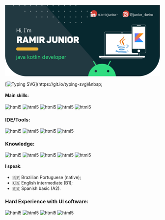 <img src="https://github.com/RamirJunior/RamirJunior/blob/master/assets/github_cover.png" alt="Dark blue background banner, in the upper right corner, icon for social networks LinkedIn and Instagram with the user next to @junior_rbeiro. Below in Brazilian Portuguese: Hi, I'm Ramir Junior, Java Kotlin developer."/>

[![Typing SVG](https://readme-typing-svg.herokuapp.com/?color=ff4040&size=35&center=true&vCenter=true&width=1200&lines=Hey+everyone,+Welcome+to+my+Github+profile.;I'm+Ramir+Jr+and+I+am+very+passionate+with+development.;+I+have+some+practicing+projects+right+here,+check+it+out!)](https://git.io/typing-svg)&nbsp;


#### Main skills:
<div style="display: inline-block">
  <img align = "center" alt="html5" src="https://img.shields.io/badge/Kotlin-0D1117?style=for-the-badge&logo=kotlin&labelColor=0D1117">
  <img align = "center" alt="html5" src="https://img.shields.io/badge/Java-0D1117?style=for-the-badge&logo=java&logoColor=1D6346">
  <img align = "center" alt="html5" src="https://img.shields.io/badge/JavaScript-0D1117?style=for-the-badge&logo=javascript&logoColor=F7DF1E">
  <img align = "center" alt="html5" src="https://img.shields.io/badge/Firebase-0D1117?style=for-the-badge&logo=Firebase&logoColor=039BE5">
  <img align = "center" alt="html5" src="https://img.shields.io/badge/-Git-0D1117?style=for-the-badge&logo=git&labelColor=0D1117">
</div>&nbsp;


### IDE/Tools:
<div style="display: inline-block">
  <img align = "center" alt="html5" src="https://img.shields.io/badge/Android%20Studio-0D1117?style=for-the-badge&logo=android-studio&logoColor=0f9d58">
  <img align = "center" alt="html5" src="https://img.shields.io/badge/IntelliJ%20IDEA-000000.svg?style=for-the-badge&logo=intellij-idea&logoColor=white">
  <img align = "center" alt="html5" src="https://img.shields.io/badge/-Visual%20Studio%20Code-0D1117?style=for-the-badge&logo=visual-studio-code&logoColor=007ACC&labelColor=0D1117">
  <img align = "center" alt="html5" src="https://img.shields.io/badge/-GitHub-0D1117?style=for-the-badge&logo=github&labelColor=0D1117">
</div> &nbsp;


### Knowledge:
<div style="display: inline-block">
  <img align = "center" alt="html5" src="https://img.shields.io/badge/Postgresql-0D1117?style=for-the-badge&logo=postgresql&logoColor=1b7fac">
  <img align = "center" alt="html5" src="https://img.shields.io/badge/c%23-0D1117?style=for-the-badge&logo=c-sharp&logoColor=239120">
  <img align = "center" alt="html5" src="https://img.shields.io/badge/Postman-0D1117?style=for-the-badge&logo=postman&logoColor=FF6C37">
  <img align = "center" alt="html5" src="https://img.shields.io/badge/node.js-0D1117?style=for-the-badge&logo=node.js&logoColor=6DA55F">
  <img align = "center" alt="html5" src="https://img.shields.io/badge/bootstrap-0D1117?style=for-the-badge&logo=bootstrap&logoColor=purple">
</div> &nbsp;


#### I speak:
- :brazil: Brazilian Portuguese (native);
- :us: English intermediate (B1);
- :es: Spanish basic (A2).


### Hard Experience with UI software:
<div style="display: inline-block">
  <img align = "center" alt="html5" src="https://img.shields.io/badge/adobe%20photoshop-0D1117?style=for-the-badge&logo=adobe%20photoshop&logoColor=31A8FF">
  <img align = "center" alt="html5" src="https://img.shields.io/badge/adobe%20illustrator-0D1117?style=for-the-badge&logo=adobe%20illustrator&logoColor=FF9A00">
  <img align = "center" alt="html5" src="https://img.shields.io/badge/Adobe%20Premiere%20Pro-0D1117?style=for-the-badge&logo=Adobe%20Premiere%20Pro&logoColor=9999FF">
  <img align = "center" alt="html5" src="https://img.shields.io/badge/Adobe%20After%20Effects-0D1117?style=for-the-badge&logo=Adobe%20After%20Effects&logoColor=9999FF">
</div> &nbsp;
